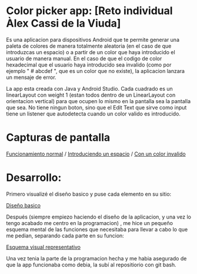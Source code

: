 <h1>Color picker app: [Reto individual Àlex Cassi de la Viuda]</h1>

Es una aplicacion para dispositivos Android que te permite generar una paleta de colores de manera totalmente aleatoria (en el caso de que introduzcas un espacio) o a partir
de un color que haya introducido el usuario de manera manual. En el caso de que el codigo de color hexadecimal que el usuario haya introducido sea invalido (como por ejemplo
" # abcdef ", que es un color que no existe), la aplicacion lanzara un mensaje de error.

La app esta creada con Java y Android Studio. Cada cuadrado es un linearLayout con weight 1 (estan todos dentro de un LinearLayout con orientacion vertical) para que ocupen 
lo mismo en la pantalla sea la pantalla que sea. No tiene ningun boton, sino que el Edit Text que sirve como input tiene un listener que autodetecta cuando un color valido es
introducido.

<h1>Capturas de pantalla</h1>

[Funcionamiento normal](func_normal.JPG) /
[Introduciendo un espacio](espacio.JPG) /
[Con un color invalido](color_invalido.JPG)

<h1>Desarrollo:</h1>

Primero visualizé el diseño basico y puse cada elemento en su sitio:

[Diseño basico](diseno.JPG)

Después (siempre empiezo haciendo el diseño de la aplicacion, y una vez lo tengo acabado me centro en la programacion) , me hice un pequeño esquema mental de las funciones 
que necesitaba para llevar a cabo lo que me pedian, separando cada parte en su funcion:

[Esquema visual representativo](esquema_correcto.jpg)

Una vez tenia la parte de la programacion hecha y me habia asegurado de que la app funcionaba como debia, la subí al repositiorio con git bash.

